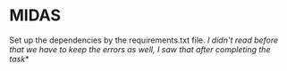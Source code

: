 # MIDAS
Set up the dependencies by the requirements.txt file.
*I didn't read before that we have to keep the errors as well, I saw that after completing the task**
